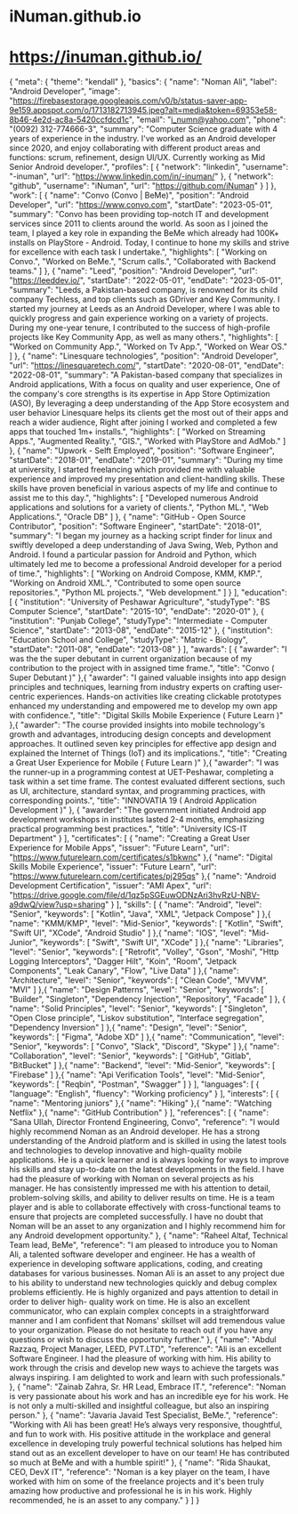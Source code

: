 # iNuman.github.io
# https://inuman.github.io/
{
  "meta": {
    "theme": "kendall"
  },
  "basics": {
    "name": "Noman Ali",
    "label": "Android Developer",
    "image": "https://firebasestorage.googleapis.com/v0/b/status-saver-app-9e159.appspot.com/o/1713182713945.jpeg?alt=media&token=69353e58-8b46-4e2d-ac8a-5420ccfdcd1c",
    "email": "i_numn@yahoo.com",
    "phone": "(0092) 312-774666-3",
    "summary": "Computer Science graduate with 4 years of experience in the industry. I've worked as an Android developer since 2020, and enjoy collaborating with different product areas and functions: scrum, refinement, design UI/UX. Currently working as Mid Senior Android developer.",
    "profiles": [
      {
        "network": "linkedin",
        "username": "-inuman",
        "url": "https://www.linkedin.com/in/-inuman/"
      },
      {
        "network": "github",
        "username": "iNuman",
        "url": "https://github.com/iNuman"
      }
    ]
  },
  "work": [
    {
      "name": "Convo (Convo | BeMe)",
      "position": "Android Developer",
      "url": "https://www.convo.com",
      "startDate": "2023-05-01",
      "summary": "Convo has been providing top-notch IT and development services since 2011 to clients around the world. As soon as I joined the team, I played a key role in expanding the BeMe which already had 100K+ installs on PlayStore - Android. Today, I continue to hone my skills and strive for excellence with each task I undertake.",
      "highlights": [
        "Working on Convo.",
        "Worked on BeMe.",
        "Scrum calls.",
        "Collaborated with Backend teams."
      ]
    },
    {
      "name": "Leed",
      "position": "Android Developer",
      "url": "https://leeddev.io/",
      "startDate": "2022-05-01",
      "endDate": "2023-05-01",
      "summary": "Leeds, a Pakistan-based company, is renowned for its child company Techless, and top clients such as GDriver and Key Community. I started my journey at Leeds as an Android Developer, where I was able to quickly progress and gain experience working on a variety of projects. During my one-year tenure, I contributed to the success of high-profile projects like Key Community App, as well as many others.",
      "highlights": [
        "Worked on Community App.",
        "Worked on Tv App.",
        "Worked on Wear OS."
      ]
    },
    {
      "name": "Linesquare technologies",
      "position": "Android Developer",
      "url": "https://linesquaretech.com/",
      "startDate": "2020-08-01",
      "endDate": "2022-08-01",
      "summary": "A Pakistan-based company that specializes in Android applications, With a focus on quality and user experience, One of the company's core strengths is its expertise in App Store Optimization (ASO), By leveraging a deep understanding of the App Store ecosystem and user behavior Linesquare helps its clients get the most out of their apps and reach a wider audience, Right after joining I worked and completed a few apps that touched 1m+ installs.",
      "highlights": [
        "Worked on Streaming Apps.",
        "Augmented Reality.",
        "GIS.",
        "Worked with PlayStore and AdMob."
      ]
    },
    {
      "name": "Upwork - Selft Employed",
      "position": "Software Engineer",
      "startDate": "2018-01",
      "endDate": "2019-01",
      "summary": "During my time at university, I started freelancing which provided me with valuable experience and improved my presentation and client-handling skills. These skills have proven beneficial in various aspects of my life and continue to assist me to this day.",
      "highlights": [
        "Developed numerous Android applications and solutions for a variety of clients.",
        "Python ML.",
        "Web Applications.",
        "Oracle DB"
      ]
    },
    {
      "name": "GitHub - Open Source Contributor",
      "position": "Software Engineer",
      "startDate": "2018-01",
      "summary": "I began my journey as a hacking script finder for linux and swiftly developed a deep understanding of Java Swing, Web, Python and Android. I found a particular passion for Android and Python, which ultimately led me to become a professional Android developer for a period of time.",
      "highlights": [
        "Working on Android Compose, KMM, KMP.",
        "Working on Android XML.",
        "Contributed to some open source repositories.",
        "Python ML projects.",
        "Web development."
      ]
    }
  ],
  "education": [
    {
      "institution": "University of Peshawar Agriculture",
      "studyType": "BS Computer Science",
      "startDate": "2015-10",
      "endDate": "2020-01"
    },
    {
      "institution": "Punjab College",
      "studyType": "Intermediate - Computer Science",
      "startDate": "2013-08",
      "endDate": "2015-12"
    },
    {
      "institution": "Education School and College",
      "studyType": "Matric - Biology",
      "startDate": "2011-08",
      "endDate": "2013-08"
    }
  ],
  "awards": [
    {
      "awarder": "I was the the super debutant in current organization because of my contribution to the project with in assigned time frame.",
      "title": "Convo ( Super Debutant )"
    },{
      "awarder": "I gained valuable insights into app design principles and techniques, learning from industry experts on crafting user-centric experiences. Hands-on activities like creating clickable prototypes enhanced my understanding and empowered me to develop my own app with confidence.",
      "title": "Digital Skills Mobile Experience ( Future Learn )"
    },{
      "awarder": "The course provided insights into mobile technology's growth and advantages, introducing design concepts and development approaches. It outlined seven key principles for effective app design and explained the Internet of Things (IoT) and its implications.",
      "title": "Creating a Great User Experience for Mobile ( Future Learn )"
    },{
      "awarder": "I was the runner-up in a programming contest at UET-Peshawar, completing a task within a set time frame. The contest evaluated different sections, such as UI, architecture, standard syntax, and programming practices, with corresponding points.",
      "title": "INNOVATIA 19 ( Android Application Development )"
    }, {
      "awarder": "The government initiated Android app development workshops in institutes lasted 2-4 months, emphasizing practical programming best practices.",
      "title": "University ICS-IT Department"
    }
  ],
  "certificates": [
    {
      "name": "Creating a Great User Experience for Mobile Apps",
      "issuer": "Future Learn",
      "url": "https://www.futurelearn.com/certificates/s1bkwnc"
    },{
      "name": "Digital Skills Mobile Experience",
      "issuer": "Future Learn",
      "url": "https://www.futurelearn.com/certificates/pj295qs"
    },{
      "name": "Android Development Certification",
      "issuer": "AMI Apex",
      "url": "https://drive.google.com/file/d/1qz5pSGEuwODNzAri3hvRzU-NBV-a9dwQ/view?usp=sharing"
    }
  ],
  "skills": [
    {
      "name": "Android",
      "level": "Senior",
      "keywords": [
        "Kotlin",
        "Java",
        "XML",
        "Jetpack Compose"
      ]
    },{
      "name": "KMM/KMP",
      "level": "Mid-Senior",
      "keywords": [
        "Kotlin",
        "Swift",
        "Swift UI",
        "XCode",
        "Android Studio"
      ]
    },{
      "name": "IOS",
      "level": "Mid-Junior",
      "keywords": [
        "Swift",
        "Swift UI",
        "XCode"
      ]
    },{
      "name": "Libraries",
      "level": "Senior",
      "keywords": [
        "Retrofit",
        "Volley",
        "Gson",
        "Moshi",
        "Http Logging Interceptors",
        "Dagger Hilt",
        "Koin",
        "Room",
        "Jetpack Components",
        "Leak Canary",
        "Flow",
        "Live Data"
      ]
    },{
      "name": "Architecture",
      "level": "Senior",
      "keywords": [
        "Clean Code",
        "MVVM",
        "MVI"
      ]
    },{
      "name": "Design Patterns",
      "level": "Senior",
      "keywords": [
        "Builder",
        "Singleton",
        "Dependency Injection",
        "Repository",
        "Facade"
      ]
    }, {
      "name": "Solid Principles",
      "level": "Senior",
      "keywords": [
        "Singleton",
        "Open Close principle",
        "Liskov substitution",
        "Interface segregation",
        "Dependency Inversion"
      ]
    },{
      "name": "Design",
      "level": "Senior",
      "keywords": [
        "Figma",
        "Adobe XD"
      ]
    },{
      "name": "Communication",
      "level": "Senior",
      "keywords": [
        "Convo",
        "Slack",
        "Discord",
        "Skype"
      ]
    },{
      "name": "Collaboration",
      "level": "Senior",
      "keywords": [
        "GitHub",
        "Gitlab",
        "BitBucket"
      ]
    },{
      "name": "Backend",
      "level": "Mid-Senior",
      "keywords": [
        "Firebase"
      ]
    },{
      "name": "Api Verification Tools",
      "level": "Mid-Senior",
      "keywords": [
        "Reqbin",
        "Postman",
        "Swagger"
      ]
    }
  ],
  "languages": [
    {
      "language": "English",
      "fluency": "Working proficiency"
    }
  ],
  "interests": [
    {
      "name": "Mentoring juniors"
    },{
      "name": "Hiking"
    },{
      "name": "Watching Netflix"
    },{
      "name": "GitHub Contribution"
    }
  ],
  "references": [
    {
      "name": "Sana Ullah, Director Frontend Engineering, Convo",
      "reference": "I would highly recommend Noman as an Android developer. He has a strong understanding of the Android platform and is skilled in using the latest tools and technologies to develop innovative and high-quality mobile applications. He is a quick learner and is always looking for ways to improve his skills and stay up-to-date on the latest developments in the field. I have had the pleasure of working with Noman on several projects as his manager. He has consistently impressed me with his attention to detail, problem-solving skills, and ability to deliver results on time. He is a team player and is able to collaborate effectively with cross-functional teams to ensure that projects are completed successfully. I have no doubt that Noman will be an asset to any organization and I highly recommend him for any Android development opportunity."
    }, {
      "name": "Raheel Altaf, Technical Team lead, BeMe",
      "reference": "I am pleased to introduce you to Noman Ali, a talented software developer and engineer. He has a wealth of experience in developing software applications, coding, and creating databases for various businesses. Noman Ali is an asset to any project due to his ability to understand new technologies quickly and debug complex problems efficiently. He is highly organized and pays attention to detail in order to deliver high- quality work on time. He is also an excellent communicator, who can explain complex concepts in a straightforward manner and I am confident that Nomans' skillset will add tremendous value to your organization. Please do not hesitate to reach out if you have any questions or wish to discuss the opportunity further."
    }, {
      "name": "Abdul Razzaq, Project Manager, LEED, PVT.LTD",
      "reference": "Ali is an excellent Software Engineer. I had the pleasure of working with him. His ability to work through the crisis and develop new ways to achieve the targets was always inspiring. I am delighted to work and learn with such professionals."
    }, {
      "name": "Zainab Zahra, Sr. HR Lead, Embrace IT.",
      "reference": "Noman is very passionate about his work and has an incredible eye for his work. He is not only a multi-skilled and insightful colleague, but also an inspiring person."
    }, {
      "name": "Javaria Javaid Test Specialist, BeMe.",
      "reference": "Working with Ali has been great! He’s always very responsive, thoughtful, and fun to work with. His positive attitude in the workplace and general excellence in developing truly powerful technical solutions has helped him stand out as an excellent developer to have on our team! He has contributed so much at BeMe and with a humble spirit!"
    }, {
      "name": "Rida Shaukat, CEO, DevX IT",
      "reference": "Noman is a key player on the team, I have worked with him on some of the freelance projects and it's been truly amazing how productive and professional he is in his work. Highly recommended, he is an asset to any company."
    }
  ]
}
